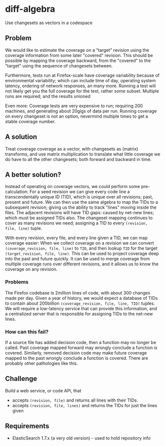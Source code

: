 # diff-algebra

Use changesets as vectors in a codespace


## Problem

We would like to estimate the coverage on a "target" revision using the coverage information from some later "covered" revision. This should be possible by mapping the coverage backward, from the "covered" to the "target" using the sequence of changesets between.

Furthermore, tests run at Firefox-scale have coverage variability because of environmental variability; which can include time of day, operating system latency, ordering of network responses, an many more.  Running a test will not likely get you the full coverage for the test, rather some subset. Multiple runs are required; and the results unioned 

Even more: Coverage tests are very expensive to run; requiring 200 machines, and generating about 20gigs of data per run. Running coverage on every changeset is not an option, nevermind multiple times to get a stable coverage number.

## A solution        

Treat coverage coverage as a vector, with changesets as (matrix) transforms, and use matrix multiplication to translate what little coverage we do have to all the other changesets; both forward and backward in time.

## A better solution?

Instead of operating on coverage vectors, we could perform some pre-calculation: For a seed revision we can give every code line a transcendentally unique ID (TID), which is unique over all revisions; past, present and future. We can then use the same algebra to map the TIDs to a subsequent revision; giving us the ability to track "lines" moving inside the files. The adjacent revisions will have TID gaps: caused by net-new lines; which must be assigned TIDs also. The changeset mapping continues to cover as many revisions we need; assigning a TID to every `(revision, file, line)` tuple.

With every revision, every file, and every line given a TID, we can map coverage easier: When we collect coverage on a revision we can convert `(coverage_revision, file, line)` to `TID`, and then lookup `TID` for the target `(target_revision, file, line)`. This can be used to project coverage deep into the past and future quickly. It can be used to merge coverage from multiple coverage runs over different revisions, and it allows us to know the coverage on any revision.

### Problems

The Firefox codebase is 2million lines of code, with about 300 changes made per day. Given a year of history, we would expect a database of TIDs to contain about 200billion `(coverage_revision, file, line, TID)` tuples. We will require a low-latency service that can provide this information, and a centralized server that is responsible for assigning TIDs to the net-new lines.

### How can this fail?

If a source file has added decision code, then a function may no longer be called. Past coverage mapped forward may wrongly conclude a function is covered. Similarly, removed decision code may make future coverage mapped to the past wrongly conclude a function is covered. There are probably other pathologies like this.

## Challenge

Build a web service, or code APi, that
 
* accepts `(revision, file)` and returns all lines with their TIDs.
* accepts `(revision, file, lines)` and returns the TIDs for just the lines given


## Requirements

* ElasticSearch 1.7.x (a very old version) - used to hold repository info 



